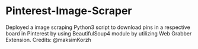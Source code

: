 # Pinterest-Image-Scraper
Deployed a image scraping Python3 script to download pins in a respective board in Pinterest by using BeautifulSoup4 module by utilizing Web Grabber Extension. Credits: @maksimKorzh
